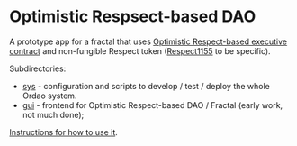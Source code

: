 # Optimistic Respsect-based DAO
A prototype app for a fractal that uses [Optimistic Respect-based executive contract](../concepts/OREC.md) and non-fungible Respect token ([Respect1155](../respect1155/sc/) to be specific).

Subdirectories:
* [sys](./sys) - configuration and scripts to develop / test / deploy the whole Ordao system.
* [gui](./gui) - frontend for Optimistic Respect-based DAO / Fractal (early work, not much done);

[Instructions for how to use it](./sys/README.md).

